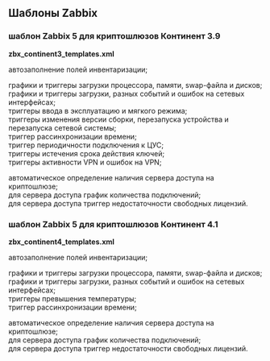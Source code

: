 ## Шаблоны Zabbix
 
### шаблон Zabbix 5 для криптошлюзов Континент 3.9
**zbx_continent3_templates.xml**

автозаполнение полей инвентаризации;  

графики и триггеры загрузки процессора, памяти, swap-файла и дисков;  
графики и триггеры загрузки, разных событий и ошибок на сетевых интерфейсах;  
триггеры ввода в эксплуатацию и мягкого режима;  
триггеры изменения версии сборки, перезапуска устройства и перезапуска сетевой системы;  
триггер рассинхронизации времени;  
триггер периодичности подключения к ЦУС;  
триггеры истечения срока действия ключей;  
триггеры активности VPN и ошибок на VPN;  

автоматическое определение наличия сервера доступа на криптошлюзе;  
для сервера доступа график количества подключений;  
для сервера доступа триггер недостаточности свободных лицензий.  

### шаблон Zabbix 5 для криптошлюзов Континент 4.1
**zbx_continent4_templates.xml** 

автозаполнение полей инвентаризации;  

графики и триггеры загрузки процессора, памяти, swap-файла и дисков;  
графики и триггеры загрузки, разных событий и ошибок на сетевых интерфейсах;  
триггеры превышения температуры;  
триггер рассинхронизации времени;  

автоматическое определение наличия сервера доступа на криптошлюзе;  
для сервера доступа график количества подключений;  
для сервера доступа триггер недостаточности свободных лицензий.  
